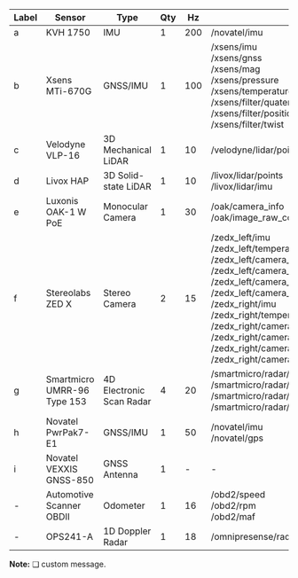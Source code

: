 

| Label | Sensor                            | Type                   | Qty | Hz | Topic Name                                                                                                                                               | Message Type                                                                                                                                      |
|-------|-----------------------------------|------------------------|-----|----|----------------------------------------------------------------------------------------------------------------------------------------------------------|---------------------------------------------------------------------------------------------------------------------------------------------------|
| a     | KVH 1750                          | IMU                    | 1   | 200| /novatel/imu                                                                                                                                              | sensor_msgs/Imu                                                                                                                                    |
| b     | Xsens MTi-670G                    | GNSS/IMU               | 1   | 100| /xsens/imu<br>/xsens/gnss<br>/xsens/mag<br>/xsens/pressure<br>/xsens/temperature<br>/xsens/filter/quaternion<br>/xsens/filter/positionlla<br>/xsens/filter/twist | sensor_msgs/Imu<br>sensor_msgs/NavSatFix<br>geometry_msgs/Vector3Stamped<br>sensor_msgs/FluidPressure<br>sensor_msgs/Temperature<br>geometry_msgs/QuaternionStamped<br>geometry_msgs/Vector3Stamped<br>geometry_msgs/TwistStamped |
| c     | Velodyne VLP-16                   | 3D Mechanical LiDAR    | 1   | 10 | /velodyne/lidar/points                                                                                                                                    | sensor_msgs/PointCloud2                                                                                                                            |
| d     | Livox HAP                         | 3D Solid-state LiDAR   | 1   | 10 | /livox/lidar/points<br>/livox/lidar/imu                                                                                                                   | sensor_msgs/PointCloud2<br>sensor_msgs/Imu                                                                                                         |
| e     | Luxonis OAK-1 W PoE               | Monocular Camera       | 1   | 30 | /oak/camera_info<br>/oak/image_raw_color/compressed                                                                                                       | sensor_msgs/CameraInfo<br>sensor_msgs/CompressedImage                                                                                              |
| f     | Stereolabs ZED X                  | Stereo Camera          | 2   | 15 | /zedx_left/imu<br>/zedx_left/temperature<br>/zedx_left/camera_left/camera_info<br>/zedx_left/camera_left/image_raw_color/compressed<br>/zedx_left/camera_right/camera_info<br>/zedx_left/camera_right/image_raw_color/compressed<br>/zedx_right/imu<br>/zedx_right/temperature<br>/zedx_right/camera_left/camera_info<br>/zedx_right/camera_left/image_raw_color/compressed<br>/zedx_right/camera_right/camera_info<br>/zedx_right/camera_right/image_raw_color/compressed | sensor_msgs/Imu<br>sensor_msgs/Temperature<br>sensor_msgs/CameraInfo<br>sensor_msgs/CompressedImage<br>sensor_msgs/CameraInfo<br>sensor_msgs/CompressedImage<br>sensor_msgs/Imu<br>sensor_msgs/Temperature<br>sensor_msgs/CameraInfo<br>sensor_msgs/CompressedImage<br>sensor_msgs/CameraInfo<br>sensor_msgs/CompressedImage |
| g     | Smartmicro UMRR-96 Type 153       | 4D Electronic Scan Radar| 4   | 20 | /smartmicro/radar/front_left<br>/smartmicro/radar/front_right<br>/smartmicro/radar/rear_left<br>/smartmicro/radar/rear_right                              | sensor_msgs/PointCloud2                                                                                                                            |
| h     | Novatel PwrPak7-E1                | GNSS/IMU               | 1   | 50 | /novatel/imu<br>/novatel/gps                                                                                                                              | sensor_msgs/Imu<br>gps_common/GPSFix                                                                                                               |
| i     | Novatel VEXXIS GNSS-850           | GNSS Antenna           | 1   | -  | -                                                                                                                                                        | -                                                                                                                                                 |
| -     | Automotive Scanner OBDII          | Odometer               | 1   | 16 | /obd2/speed<br>/obd2/rpm<br>/obd2/maf                                                                                                                     | ❑                                                                                                                                                 |
| -     | OPS241-A                          | 1D Doppler Radar       | 1   | 18 | /omnipresense/radar/front_bumper                                                                                                                          | ❑                                                                                                                                                 |

**Note:** ❑ custom message.

